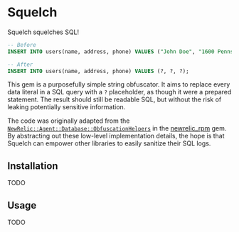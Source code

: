 # Squelch

Squelch squelches SQL!

```sql
-- Before
INSERT INTO users(name, address, phone) VALUES ("John Doe", "1600 Pennsylvania Ave", "867-5309");

-- After
INSERT INTO users(name, address, phone) VALUES (?, ?, ?);
```

This gem is a purposefully simple string obfuscator. It aims to replace every data literal in a SQL query with a `?` placeholder, as though it were a prepared statement. The result should still be readable SQL, but without the risk of leaking potentially sensitive information.

The code was originally adapted from the [`NewRelic::Agent::Database::ObfuscationHelpers`](https://github.com/newrelic/newrelic-ruby-agent/blob/f0290ab6468ad205dd014d63c794883dc47eebe7/lib/new_relic/agent/database/obfuscation_helpers.rb) in the [newrelic\_rpm](https://rubygems.org/gems/newrelic_rpm) gem. By abstracting out these low-level implementation details, the hope is that Squelch can empower other libraries to easily sanitize their SQL logs.

## Installation
TODO

## Usage
TODO
